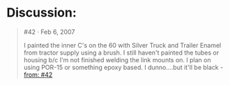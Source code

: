# Discussion:
>#42 · Feb 6, 2007
>
>I painted the inner C's on the 60 with Silver Truck and Trailer Enamel from tractor supply using a brush. I still haven't painted the tubes or housing b/c I'm not finished welding the link mounts on. I plan on using POR-15 or something epoxy based. I dunno....but it'll be black
-[from: #42](https://www.pirate4x4.com/threads/whats-a-good-axle-paint.550169/post-6448456)
